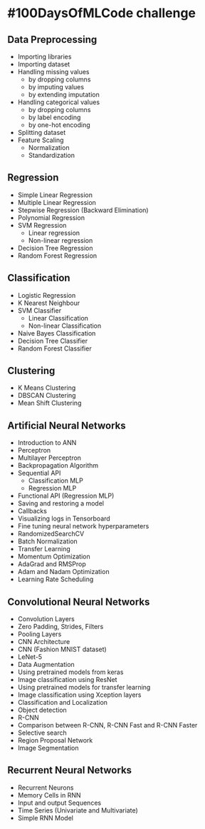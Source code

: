 # #100DaysOfMLCode challenge

## Data Preprocessing

* Importing libraries
* Importing dataset
* Handling missing values
    * by dropping columns
    * by imputing values
    * by extending imputation
* Handling categorical values
    * by dropping columns
    * by label encoding
    * by one-hot encoding
* Splitting dataset
* Feature Scaling
    * Normalization
    * Standardization

## Regression

* Simple Linear Regression
* Multiple Linear Regression
* Stepwise Regression (Backward Elimination)
* Polynomial Regression
* SVM Regression
    * Linear regression
    * Non-linear regression
* Decision Tree Regression
* Random Forest Regression

## Classification

* Logistic Regression
* K Nearest Neighbour
* SVM Classifier
    * Linear Classification
    * Non-linear Classification
* Naive Bayes Classification
* Decision Tree Classifier
* Random Forest Classifier

## Clustering

* K Means Clustering
* DBSCAN Clustering
* Mean Shift Clustering

## Artificial Neural Networks

* Introduction to ANN
* Perceptron
* Multilayer Perceptron
* Backpropagation Algorithm
* Sequential API
    * Classification MLP
    * Regression MLP
* Functional API (Regression MLP)
* Saving and restoring a model
* Callbacks
* Visualizing logs in Tensorboard
* Fine tuning neural network hyperparameters
* RandomizedSearchCV
* Batch Normalization
* Transfer Learning
* Momentum Optimization
* AdaGrad and RMSProp
* Adam and Nadam Optimization
* Learning Rate Scheduling

## Convolutional Neural Networks

* Convolution Layers
* Zero Padding, Strides, Filters
* Pooling Layers
* CNN Architecture
* CNN (Fashion MNIST dataset)
* LeNet-5
* Data Augmentation
* Using pretrained models from keras
* Image classification using ResNet
* Using pretrained models for transfer learning
* Image classification using Xception layers
* Classification and Localization
* Object detection
* R-CNN
* Comparison between R-CNN, R-CNN Fast and R-CNN Faster
* Selective search
* Region Proposal Network
* Image Segmentation

## Recurrent Neural Networks

* Recurrent Neurons
* Memory Cells in RNN
* Input and output Sequences
* Time Series (Univariate and Multivariate)
* Simple RNN Model
